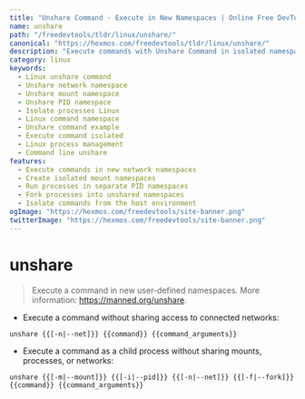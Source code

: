 ```yaml
---
title: "Unshare Command - Execute in New Namespaces | Online Free DevTools by Hexmos"
name: unshare
path: "/freedevtools/tldr/linux/unshare/"
canonical: "https://hexmos.com/freedevtools/tldr/linux/unshare/"
description: "Execute commands with Unshare Command in isolated namespaces. Create separate network, mount, and PID spaces to isolate processes. Free online tool, no registration required."
category: linux
keywords:
  - Linux unshare command
  - Unshare network namespace
  - Unshare mount namespace
  - Unshare PID namespace
  - Isolate processes Linux
  - Linux command namespace
  - Unshare command example
  - Execute command isolated
  - Linux process management
  - Command line unshare
features:
  - Execute commands in new network namespaces
  - Create isolated mount namespaces
  - Run processes in separate PID namespaces
  - Fork processes into unshared namespaces
  - Isolate commands from the host environment
ogImage: "https://hexmos.com/freedevtools/site-banner.png"
twitterImage: "https://hexmos.com/freedevtools/site-banner.png"
---
```


# unshare

> Execute a command in new user-defined namespaces.
> More information: <https://manned.org/unshare>.

- Execute a command without sharing access to connected networks:

`unshare {{[-n|--net]}} {{command}} {{command_arguments}}`

- Execute a command as a child process without sharing mounts, processes, or networks:

`unshare {{[-m|--mount]}} {{[-i|--pid]}} {{[-n|--net]}} {{[-f|--fork]}} {{command}} {{command_arguments}}`
